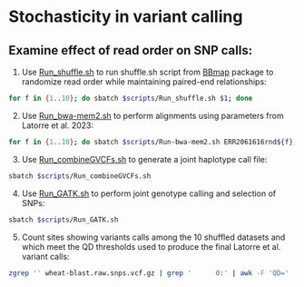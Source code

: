 # Stochasticity in variant calling

## Examine effect of read order on SNP calls:
1. Use [Run_shuffle.sh](/scripts/Run_shuffle.sh) to run shuffle.sh script from [BBmap](https://github.com/BioInfoTools/BBMap) package to randomize read order while maintaining paired-end relationships:
```bash
for f in {1..10}; do sbatch $scripts/Run_shuffle.sh $1; done
```
2. Use [Run_bwa-mem2.sh](/scripts/Run_bwa-mem2.sh) to perform alignments using parameters from Latorre et al. 2023:
```bash
for f in {1..10}; do sbatch $scripts/Run-bwa-mem2.sh ERR2061616rnd${f}; done
```
3. Use [Run_combineGVCFs.sh](/scripts/Run_combineGVCFs.sh) to generate a joint haplotype call file:
```bash
sbatch $scripts/Run_combineGVCFs.sh
```
4. Use [Run_GATK.sh](/scripts/Run_GATK.sh) to perform joint genotype calling and selection of SNPs:
```bash
sbatch $scripts/Run_GATK.sh
```
5. Count sites showing variants calls among the 10 shuffled datasets and which meet the QD thresholds used to produce the final Latorre et al. variant calls:
```bash
zgrep '' wheat-blast.raw.snps.vcf.gz | grep '      0:' | awk -F 'QD=' '{print $2}' | awk -F ';' '$1 > 24 && $1 < 34 {print $1}' | wc -l
```
